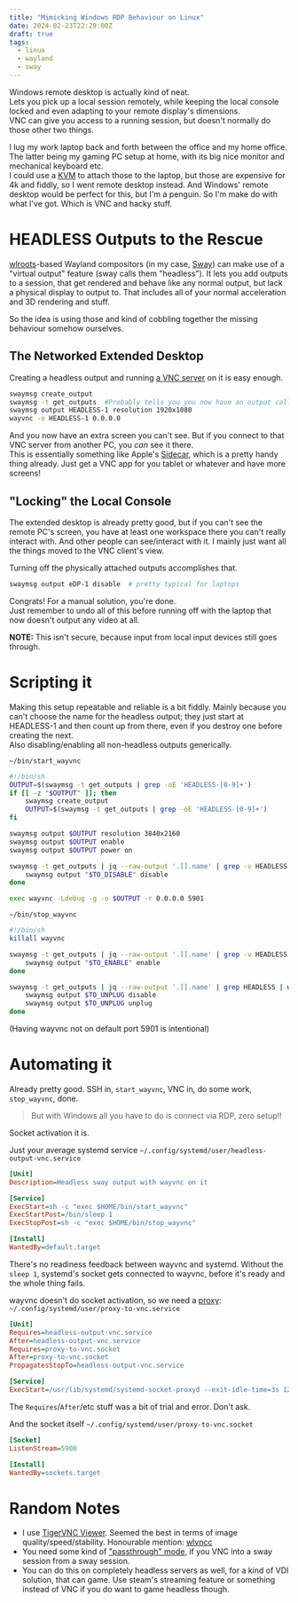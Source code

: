 ```yaml
---
title: "Mimicking Windows RDP Behaviour on Linux"
date: 2024-02-23T22:29:00Z
draft: true
tags:
  - linux
  - wayland
  - sway
---
```


Windows remote desktop is actually kind of neat.  
Lets you pick up a local session remotely, while keeping the local console locked and even adapting to your remote display's dimensions.  
VNC can give you access to a running session, but doesn't normally do those other two things.  

I lug my work laptop back and forth between the office and my home office. The latter being my gaming PC setup at home, with its big nice monitor and mechanical keyboard etc.  
I could use a [KVM](https://en.wikipedia.org/wiki/KVM_switch) to attach those to the laptop, but those are expensive for 4k and fiddly, so I went remote desktop instead. 
And Windows' remote desktop would be perfect for this, but I'm a penguin. So I'm make do with what I've got. Which is VNC and hacky stuff. 

# HEADLESS Outputs to the Rescue
[wlroots](https://gitlab.freedesktop.org/wlroots/wlroots)-based Wayland compositors (in my case, [Sway](https://swaywm.org/)) can make use of 
a "virtual output" feature (sway calls them "headless"). 
It lets you add outputs to a session, that get rendered and behave like any normal output, but lack a physical display to output to. 
That includes all of your normal acceleration and 3D rendering and stuff. 

So the idea is using those and kind of cobbling together the missing behaviour somehow ourselves. 

## The Networked Extended Desktop
Creating a headless output and running [a VNC server](https://github.com/any1/wayvnc) on it is easy enough. 
```bash
swaymsg create_output
swaymsg -t get_outputs  #Probably tells you you now have an output called HEADLESS-1
swaymsg output HEADLESS-1 resolution 1920x1080
wayvnc -o HEADLESS-1 0.0.0.0
```
And you now have an extra screen you can't see. But if you connect to that VNC server from another PC, you *can* see it there.  
This is essentially something like Apple's [Sidecar](https://support.apple.com/en-us/102597), which is a pretty handy thing already. 
Just get a VNC app for you tablet or whatever and have more screens!

## "Locking" the Local Console
The extended desktop is already pretty good, but if you can't see the remote PC's screen, you have at least one workspace there you can't really interact with. 
And other people can see/interact with it. 
I mainly just want all the things moved to the VNC client's view. 

Turning off the physically attached outputs accomplishes that. 
```bash
swaymsg output eDP-1 disable  # pretty typical for laptops
```
Congrats! For a manual solution, you're done.  
Just remember to undo all of this before running off with the laptop that now doesn't output any video at all. 

**NOTE:** This isn't secure, because input from local input devices still goes through. 

# Scripting it
Making this setup repeatable and reliable is a bit fiddly. Mainly because you can't choose the name for the headless output; 
they just start at HEADLESS-1 and then count up from there, even if you destroy one before creating the next.  
Also disabling/enabling all non-headless outputs generically. 

`~/bin/start_wayvnc`
```bash
#!/bin/sh
OUTPUT=$(swaymsg -t get_outputs | grep -oE 'HEADLESS-[0-9]+')
if [[ -z "$OUTPUT" ]]; then
    swaymsg create_output
    OUTPUT=$(swaymsg -t get_outputs | grep -oE 'HEADLESS-[0-9]+')
fi

swaymsg output $OUTPUT resolution 3840x2160
swaymsg output $OUTPUT enable
swaymsg output $OUTPUT power on

swaymsg -t get_outputs | jq --raw-output '.[].name' | grep -v HEADLESS | while read TO_DISABLE; do
    swaymsg output "$TO_DISABLE" disable
done

exec wayvnc -Ldebug -g -o $OUTPUT -r 0.0.0.0 5901
```

`~/bin/stop_wayvnc`
```bash
#!/bin/sh
killall wayvnc

swaymsg -t get_outputs | jq --raw-output '.[].name' | grep -v HEADLESS | while read TO_ENABLE; do
    swaymsg output "$TO_ENABLE" enable
done

swaymsg -t get_outputs | jq --raw-output '.[].name' | grep HEADLESS | while read TO_UNPLUG; do
    swaymsg output $TO_UNPLUG disable
    swaymsg output $TO_UNPLUG unplug
done
```
(Having wayvnc not on default port 5901 is intentional)

# Automating it
Already pretty good. SSH in, `start_wayvnc`, VNC in, do some work, `stop_wayvnc`, done.  
>But with Windows all you have to do is connect via RDP, zero setup!!

Socket activation it is.

Just your average systemd service `~/.config/systemd/user/headless-output-vnc.service`
```ini
[Unit]
Description=Headless sway output with wayvnc on it

[Service]
ExecStart=sh -c "exec $HOME/bin/start_wayvnc"
ExecStartPost=/bin/sleep 1
ExecStopPost=sh -c "exec $HOME/bin/stop_wayvnc"

[Install]
WantedBy=default.target
```
There's no readiness feedback between wayvnc and systemd. Without the `sleep 1`, systemd's socket gets connected to wayvnc, before it's ready and the whole thing fails.  

wayvnc doesn't do socket activation, so we need a [proxy](https://www.man7.org/linux/man-pages/man8/systemd-socket-proxyd.8.html): `~/.config/systemd/user/proxy-to-vnc.service`
```ini
[Unit]
Requires=headless-output-vnc.service
After=headless-output-vnc.service
Requires=proxy-to-vnc.socket
After=proxy-to-vnc.socket
PropagatesStopTo=headless-output-vnc.service

[Service]
ExecStart=/usr/lib/systemd/systemd-socket-proxyd --exit-idle-time=3s 127.0.0.1:5901
```
The `Requires`/`After`/etc stuff was a bit of trial and error. Don't ask.


And the socket itself `~/.config/systemd/user/proxy-to-vnc.socket`
```ini
[Socket]
ListenStream=5900

[Install]
WantedBy=sockets.target
```

# Random Notes
- I use [TigerVNC Viewer](https://github.com/TigerVNC/tigervnc). Seemed the best in terms of image quality/speed/stability. Honourable mention: [wlvncc](https://github.com/any1/wlvncc)
- You need some kind of ["passthrough" mode](https://github.com/any1/wayvnc/blob/5d55944dab7c395658f40fc4217146852447d513/wayvnc.scd?plain=1#L414), if you VNC into a sway session from a sway session.
- You can do this on completely headless servers as well, for a kind of VDI solution, that can game. Use steam's streaming feature or something instead of VNC if you do want to game headless though. 


